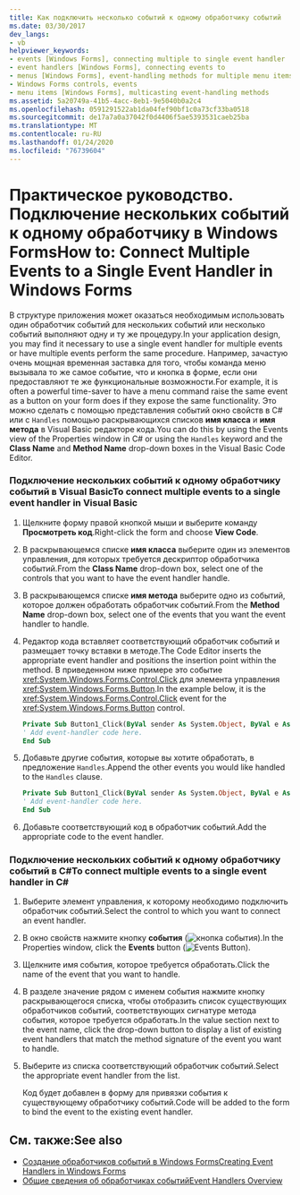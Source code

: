 ```yaml
---
title: Как подключить несколько событий к одному обработчику событий
ms.date: 03/30/2017
dev_langs:
- vb
helpviewer_keywords:
- events [Windows Forms], connecting multiple to single event handler
- event handlers [Windows Forms], connecting events to
- menus [Windows Forms], event-handling methods for multiple menu items
- Windows Forms controls, events
- menu items [Windows Forms], multicasting event-handling methods
ms.assetid: 5a20749a-41b5-4acc-8eb1-9e5040b0a2c4
ms.openlocfilehash: 0591291522ab1da04fef90bf1c0a73cf33ba0518
ms.sourcegitcommit: de17a7a0a37042f0d4406f5ae5393531caeb25ba
ms.translationtype: MT
ms.contentlocale: ru-RU
ms.lasthandoff: 01/24/2020
ms.locfileid: "76739604"
---
```

# <a name="how-to-connect-multiple-events-to-a-single-event-handler-in-windows-forms"></a><span data-ttu-id="eb19f-102">Практическое руководство. Подключение нескольких событий к одному обработчику в Windows Forms</span><span class="sxs-lookup"><span data-stu-id="eb19f-102">How to: Connect Multiple Events to a Single Event Handler in Windows Forms</span></span>
<span data-ttu-id="eb19f-103">В структуре приложения может оказаться необходимым использовать один обработчик событий для нескольких событий или несколько событий выполняют одну и ту же процедуру.</span><span class="sxs-lookup"><span data-stu-id="eb19f-103">In your application design, you may find it necessary to use a single event handler for multiple events or have multiple events perform the same procedure.</span></span> <span data-ttu-id="eb19f-104">Например, зачастую очень мощная временная заставка для того, чтобы команда меню вызывала то же самое событие, что и кнопка в форме, если они предоставляют те же функциональные возможности.</span><span class="sxs-lookup"><span data-stu-id="eb19f-104">For example, it is often a powerful time-saver to have a menu command raise the same event as a button on your form does if they expose the same functionality.</span></span> <span data-ttu-id="eb19f-105">Это можно сделать с помощью представления событий окно свойств в C# или с `Handles` помощью раскрывающихся списков **имя класса** и **имя метода** в Visual Basic редакторе кода.</span><span class="sxs-lookup"><span data-stu-id="eb19f-105">You can do this by using the Events view of the Properties window in C# or using the `Handles` keyword and the **Class Name** and **Method Name** drop-down boxes in the Visual Basic Code Editor.</span></span>  
  
### <a name="to-connect-multiple-events-to-a-single-event-handler-in-visual-basic"></a><span data-ttu-id="eb19f-106">Подключение нескольких событий к одному обработчику событий в Visual Basic</span><span class="sxs-lookup"><span data-stu-id="eb19f-106">To connect multiple events to a single event handler in Visual Basic</span></span>  
  
1. <span data-ttu-id="eb19f-107">Щелкните форму правой кнопкой мыши и выберите команду **Просмотреть код**.</span><span class="sxs-lookup"><span data-stu-id="eb19f-107">Right-click the form and choose **View Code**.</span></span>  
  
2. <span data-ttu-id="eb19f-108">В раскрывающемся списке **имя класса** выберите один из элементов управления, для которых требуется дескриптор обработчика событий.</span><span class="sxs-lookup"><span data-stu-id="eb19f-108">From the **Class Name** drop-down box, select one of the controls that you want to have the event handler handle.</span></span>  
  
3. <span data-ttu-id="eb19f-109">В раскрывающемся списке **имя метода** выберите одно из событий, которое должен обработать обработчик событий.</span><span class="sxs-lookup"><span data-stu-id="eb19f-109">From the **Method Name** drop-down box, select one of the events that you want the event handler to handle.</span></span>  
  
4. <span data-ttu-id="eb19f-110">Редактор кода вставляет соответствующий обработчик событий и размещает точку вставки в методе.</span><span class="sxs-lookup"><span data-stu-id="eb19f-110">The Code Editor inserts the appropriate event handler and positions the insertion point within the method.</span></span> <span data-ttu-id="eb19f-111">В приведенном ниже примере это событие <xref:System.Windows.Forms.Control.Click> для элемента управления <xref:System.Windows.Forms.Button>.</span><span class="sxs-lookup"><span data-stu-id="eb19f-111">In the example below, it is the <xref:System.Windows.Forms.Control.Click> event for the <xref:System.Windows.Forms.Button> control.</span></span>  
  
    ```vb  
    Private Sub Button1_Click(ByVal sender As System.Object, ByVal e As System.EventArgs) Handles Button1.Click  
    ' Add event-handler code here.  
    End Sub  
    ```  
  
5. <span data-ttu-id="eb19f-112">Добавьте другие события, которые вы хотите обработать, в предложение `Handles`.</span><span class="sxs-lookup"><span data-stu-id="eb19f-112">Append the other events you would like handled to the `Handles` clause.</span></span>  
  
    ```vb  
    Private Sub Button1_Click(ByVal sender As System.Object, ByVal e As System.EventArgs) Handles Button1.Click, Button2.Click  
    ' Add event-handler code here.  
    End Sub  
    ```  
  
6. <span data-ttu-id="eb19f-113">Добавьте соответствующий код в обработчик событий.</span><span class="sxs-lookup"><span data-stu-id="eb19f-113">Add the appropriate code to the event handler.</span></span>  
  
### <a name="to-connect-multiple-events-to-a-single-event-handler-in-c"></a><span data-ttu-id="eb19f-114">Подключение нескольких событий к одному обработчику событий в C\#</span><span class="sxs-lookup"><span data-stu-id="eb19f-114">To connect multiple events to a single event handler in C\#</span></span>
  
1. <span data-ttu-id="eb19f-115">Выберите элемент управления, к которому необходимо подключить обработчик событий.</span><span class="sxs-lookup"><span data-stu-id="eb19f-115">Select the control to which you want to connect an event handler.</span></span>  
  
2. <span data-ttu-id="eb19f-116">В окно свойств нажмите кнопку **события** (![кнопка события](./media/vxeventsbutton-propertieswindow.png "vxEventsButton_PropertiesWindow")).</span><span class="sxs-lookup"><span data-stu-id="eb19f-116">In the Properties window, click the **Events** button (![Events Button](./media/vxeventsbutton-propertieswindow.png "vxEventsButton_PropertiesWindow")).</span></span>  
  
3. <span data-ttu-id="eb19f-117">Щелкните имя события, которое требуется обработать.</span><span class="sxs-lookup"><span data-stu-id="eb19f-117">Click the name of the event that you want to handle.</span></span>  
  
4. <span data-ttu-id="eb19f-118">В разделе значение рядом с именем события нажмите кнопку раскрывающегося списка, чтобы отобразить список существующих обработчиков событий, соответствующих сигнатуре метода события, которое требуется обработать.</span><span class="sxs-lookup"><span data-stu-id="eb19f-118">In the value section next to the event name, click the drop-down button to display a list of existing event handlers that match the method signature of the event you want to handle.</span></span>  
  
5. <span data-ttu-id="eb19f-119">Выберите из списка соответствующий обработчик событий.</span><span class="sxs-lookup"><span data-stu-id="eb19f-119">Select the appropriate event handler from the list.</span></span>  
  
     <span data-ttu-id="eb19f-120">Код будет добавлен в форму для привязки события к существующему обработчику событий.</span><span class="sxs-lookup"><span data-stu-id="eb19f-120">Code will be added to the form to bind the event to the existing event handler.</span></span>  
  
## <a name="see-also"></a><span data-ttu-id="eb19f-121">См. также:</span><span class="sxs-lookup"><span data-stu-id="eb19f-121">See also</span></span>

- [<span data-ttu-id="eb19f-122">Создание обработчиков событий в Windows Forms</span><span class="sxs-lookup"><span data-stu-id="eb19f-122">Creating Event Handlers in Windows Forms</span></span>](creating-event-handlers-in-windows-forms.md)
- [<span data-ttu-id="eb19f-123">Общие сведения об обработчиках событий</span><span class="sxs-lookup"><span data-stu-id="eb19f-123">Event Handlers Overview</span></span>](event-handlers-overview-windows-forms.md)
